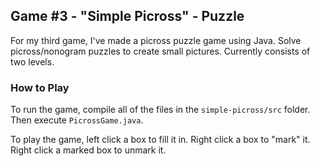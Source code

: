 ## Game #3 - "Simple Picross" - Puzzle
For my third game, I've made a picross puzzle game using Java. Solve picross/nonogram puzzles to create small pictures. Currently consists of two levels.
### How to Play
To run the game, compile all of the files in the `simple-picross/src` folder. Then execute `PicrossGame.java`.

To play the game, left click a box to fill it in. Right click a box to "mark" it. Right click a marked box to unmark it.
